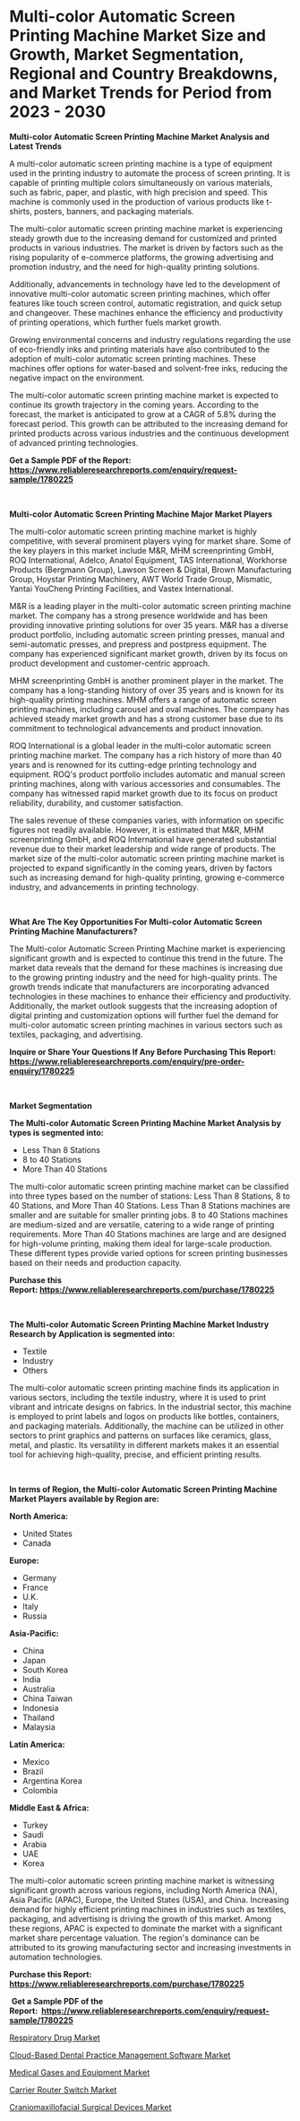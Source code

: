 <p><h1>Multi-color Automatic Screen Printing Machine Market Size and Growth, Market Segmentation, Regional and Country Breakdowns, and Market Trends for Period from 2023 -  2030</h1></p><p><strong>Multi-color Automatic Screen Printing Machine Market Analysis and Latest Trends</strong></p>
<p><p>A multi-color automatic screen printing machine is a type of equipment used in the printing industry to automate the process of screen printing. It is capable of printing multiple colors simultaneously on various materials, such as fabric, paper, and plastic, with high precision and speed. This machine is commonly used in the production of various products like t-shirts, posters, banners, and packaging materials.</p><p>The multi-color automatic screen printing machine market is experiencing steady growth due to the increasing demand for customized and printed products in various industries. The market is driven by factors such as the rising popularity of e-commerce platforms, the growing advertising and promotion industry, and the need for high-quality printing solutions.</p><p>Additionally, advancements in technology have led to the development of innovative multi-color automatic screen printing machines, which offer features like touch screen control, automatic registration, and quick setup and changeover. These machines enhance the efficiency and productivity of printing operations, which further fuels market growth.</p><p>Growing environmental concerns and industry regulations regarding the use of eco-friendly inks and printing materials have also contributed to the adoption of multi-color automatic screen printing machines. These machines offer options for water-based and solvent-free inks, reducing the negative impact on the environment.</p><p>The multi-color automatic screen printing machine market is expected to continue its growth trajectory in the coming years. According to the forecast, the market is anticipated to grow at a CAGR of 5.8% during the forecast period. This growth can be attributed to the increasing demand for printed products across various industries and the continuous development of advanced printing technologies.</p></p>
<p><strong>Get a Sample PDF of the Report:&nbsp; <a href="https://www.reliableresearchreports.com/enquiry/request-sample/1780225">https://www.reliableresearchreports.com/enquiry/request-sample/1780225</a></strong></p>
<p>&nbsp;</p>
<p><strong>Multi-color Automatic Screen Printing Machine Major Market Players</strong></p>
<p><p>The multi-color automatic screen printing machine market is highly competitive, with several prominent players vying for market share. Some of the key players in this market include M&R, MHM screenprinting GmbH, ROQ International, Adelco, Anatol Equipment, TAS International, Workhorse Products (Bergmann Group), Lawson Screen & Digital, Brown Manufacturing Group, Hoystar Printing Machinery, AWT World Trade Group, Mismatic, Yantai YouCheng Printing Facilities, and Vastex International.</p><p>M&R is a leading player in the multi-color automatic screen printing machine market. The company has a strong presence worldwide and has been providing innovative printing solutions for over 35 years. M&R has a diverse product portfolio, including automatic screen printing presses, manual and semi-automatic presses, and prepress and postpress equipment. The company has experienced significant market growth, driven by its focus on product development and customer-centric approach.</p><p>MHM screenprinting GmbH is another prominent player in the market. The company has a long-standing history of over 35 years and is known for its high-quality printing machines. MHM offers a range of automatic screen printing machines, including carousel and oval machines. The company has achieved steady market growth and has a strong customer base due to its commitment to technological advancements and product innovation.</p><p>ROQ International is a global leader in the multi-color automatic screen printing machine market. The company has a rich history of more than 40 years and is renowned for its cutting-edge printing technology and equipment. ROQ's product portfolio includes automatic and manual screen printing machines, along with various accessories and consumables. The company has witnessed rapid market growth due to its focus on product reliability, durability, and customer satisfaction.</p><p>The sales revenue of these companies varies, with information on specific figures not readily available. However, it is estimated that M&R, MHM screenprinting GmbH, and ROQ International have generated substantial revenue due to their market leadership and wide range of products. The market size of the multi-color automatic screen printing machine market is projected to expand significantly in the coming years, driven by factors such as increasing demand for high-quality printing, growing e-commerce industry, and advancements in printing technology.</p></p>
<p>&nbsp;</p>
<p><strong>What Are The Key Opportunities For Multi-color Automatic Screen Printing Machine Manufacturers?</strong></p>
<p><p>The Multi-color Automatic Screen Printing Machine market is experiencing significant growth and is expected to continue this trend in the future. The market data reveals that the demand for these machines is increasing due to the growing printing industry and the need for high-quality prints. The growth trends indicate that manufacturers are incorporating advanced technologies in these machines to enhance their efficiency and productivity. Additionally, the market outlook suggests that the increasing adoption of digital printing and customization options will further fuel the demand for multi-color automatic screen printing machines in various sectors such as textiles, packaging, and advertising.</p></p>
<p><strong>Inquire or Share Your Questions If Any Before Purchasing This Report: <a href="https://www.reliableresearchreports.com/enquiry/pre-order-enquiry/1780225">https://www.reliableresearchreports.com/enquiry/pre-order-enquiry/1780225</a></strong></p>
<p>&nbsp;</p>
<p><strong>Market Segmentation</strong></p>
<p><strong>The Multi-color Automatic Screen Printing Machine Market Analysis by types is segmented into:</strong></p>
<p><ul><li>Less Than 8 Stations</li><li>8 to 40 Stations</li><li>More Than 40 Stations</li></ul></p>
<p><p>The multi-color automatic screen printing machine market can be classified into three types based on the number of stations: Less Than 8 Stations, 8 to 40 Stations, and More Than 40 Stations. Less Than 8 Stations machines are smaller and are suitable for smaller printing jobs. 8 to 40 Stations machines are medium-sized and are versatile, catering to a wide range of printing requirements. More Than 40 Stations machines are large and are designed for high-volume printing, making them ideal for large-scale production. These different types provide varied options for screen printing businesses based on their needs and production capacity.</p></p>
<p><strong>Purchase this Report:&nbsp;<a href="https://www.reliableresearchreports.com/purchase/1780225">https://www.reliableresearchreports.com/purchase/1780225</a></strong></p>
<p>&nbsp;</p>
<p><strong>The Multi-color Automatic Screen Printing Machine Market Industry Research by Application is segmented into:</strong></p>
<p><ul><li>Textile</li><li>Industry</li><li>Others</li></ul></p>
<p><p>The multi-color automatic screen printing machine finds its application in various sectors, including the textile industry, where it is used to print vibrant and intricate designs on fabrics. In the industrial sector, this machine is employed to print labels and logos on products like bottles, containers, and packaging materials. Additionally, the machine can be utilized in other sectors to print graphics and patterns on surfaces like ceramics, glass, metal, and plastic. Its versatility in different markets makes it an essential tool for achieving high-quality, precise, and efficient printing results.</p></p>
<p>&nbsp;</p>
<p><strong>In terms of Region, the Multi-color Automatic Screen Printing Machine Market Players available by Region are:</strong></p>
<p>
    <p> <strong> North America: </strong>
        <ul>
            <li>United States</li>
            <li>Canada</li>
        </ul>
        </p> 
    <p> <strong> Europe: </strong>
        <ul>
            <li>Germany</li>
            <li>France</li>
            <li>U.K.</li>
            <li>Italy</li>
            <li>Russia</li>
        </ul>
        </p> 
    <p> <strong> Asia-Pacific: </strong>
        <ul>
            <li>China</li>
            <li>Japan</li>
            <li>South Korea</li>
            <li>India</li>
            <li>Australia</li>
            <li>China Taiwan</li>
            <li>Indonesia</li>
            <li>Thailand</li>
            <li>Malaysia</li>
        </ul>
        </p> 
    <p> <strong> Latin America: </strong>
        <ul>
            <li>Mexico</li>
            <li>Brazil</li>
            <li>Argentina Korea</li>
            <li>Colombia</li>
        </ul>
        </p> 
    <p> <strong> Middle East & Africa: </strong>
        <ul>
            <li>Turkey</li>
            <li>Saudi</li>
            <li>Arabia</li>
            <li>UAE</li>
            <li>Korea</li>
        </ul>
    </p>
    </p>
<p><p>The multi-color automatic screen printing machine market is witnessing significant growth across various regions, including North America (NA), Asia Pacific (APAC), Europe, the United States (USA), and China. Increasing demand for highly efficient printing machines in industries such as textiles, packaging, and advertising is driving the growth of this market. Among these regions, APAC is expected to dominate the market with a significant market share percentage valuation. The region's dominance can be attributed to its growing manufacturing sector and increasing investments in automation technologies.</p></p>
<p><strong>Purchase this Report: <a href="https://www.reliableresearchreports.com/purchase/1780225">https://www.reliableresearchreports.com/purchase/1780225</a></strong></p>
<p>&nbsp;<strong>Get a Sample PDF of the Report:&nbsp;&nbsp;<a href="https://www.reliableresearchreports.com/enquiry/request-sample/1780225">https://www.reliableresearchreports.com/enquiry/request-sample/1780225</a></strong></p>
<p><strong></strong></p>
<p><p><a href="https://medium.com/@barbarafranklin1904/respiratory-drug-market-insight-market-trends-growth-forecasted-from-2023-to-2030-099f8380724e">Respiratory Drug Market</a></p><p><a href="https://github.com/castoriffic/Market-Research-Report-List-1/blob/main/cloud-based-dental-practice-management-software-market.md">Cloud-Based Dental Practice Management Software Market</a></p><p><a href="https://www.linkedin.com/pulse/medical-gases-equipment-market-insights-players-forecast-zvwwe/">Medical Gases and Equipment Market</a></p><p><a href="https://medium.com/@crystalellis1905/carrier-router-switch-market-the-key-to-successful-business-strategy-forecast-till-2030-d63beca9bbf9">Carrier Router Switch Market</a></p><p><a href="https://github.com/ashepherd82/Market-Research-Report-List-1/blob/main/craniomaxillofacial-surgical-devices-market.md">Craniomaxillofacial Surgical Devices Market</a></p></p>